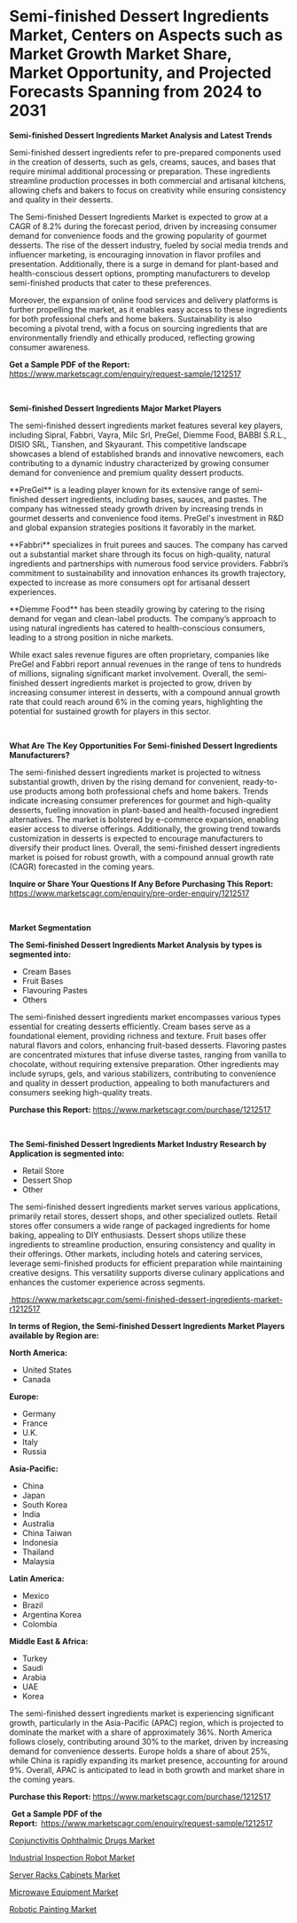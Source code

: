 <p><h1>Semi-finished Dessert Ingredients Market, Centers on Aspects such as Market Growth Market Share, Market Opportunity, and Projected Forecasts Spanning from 2024 to 2031</h1></p><p><strong>Semi-finished Dessert Ingredients Market Analysis and Latest Trends</strong></p>
<p><p>Semi-finished dessert ingredients refer to pre-prepared components used in the creation of desserts, such as gels, creams, sauces, and bases that require minimal additional processing or preparation. These ingredients streamline production processes in both commercial and artisanal kitchens, allowing chefs and bakers to focus on creativity while ensuring consistency and quality in their desserts.</p><p>The Semi-finished Dessert Ingredients Market is expected to grow at a CAGR of 8.2% during the forecast period, driven by increasing consumer demand for convenience foods and the growing popularity of gourmet desserts. The rise of the dessert industry, fueled by social media trends and influencer marketing, is encouraging innovation in flavor profiles and presentation. Additionally, there is a surge in demand for plant-based and health-conscious dessert options, prompting manufacturers to develop semi-finished products that cater to these preferences. </p><p>Moreover, the expansion of online food services and delivery platforms is further propelling the market, as it enables easy access to these ingredients for both professional chefs and home bakers. Sustainability is also becoming a pivotal trend, with a focus on sourcing ingredients that are environmentally friendly and ethically produced, reflecting growing consumer awareness.</p></p>
<p><strong>Get a Sample PDF of the Report:&nbsp;</strong> <a href="https://www.marketscagr.com/enquiry/request-sample/1212517?utm_campaign=1177&utm_medium=2&utm_source=Github&utm_content=ia&utm_term=06102024&utm_id=semi-finished-dessert-ingredients">https://www.marketscagr.com/enquiry/request-sample/1212517</a></p>
<p>&nbsp;</p>
<p><strong>Semi-finished Dessert Ingredients Major Market Players</strong></p>
<p><p>The semi-finished dessert ingredients market features several key players, including Sipral, Fabbri, Vayra, Milc Srl, PreGel, Diemme Food, BABBI S.R.L., DISIO SRL, Tianshen, and Skyaurant. This competitive landscape showcases a blend of established brands and innovative newcomers, each contributing to a dynamic industry characterized by growing consumer demand for convenience and premium quality dessert products.</p><p>**PreGel** is a leading player known for its extensive range of semi-finished dessert ingredients, including bases, sauces, and pastes. The company has witnessed steady growth driven by increasing trends in gourmet desserts and convenience food items. PreGel's investment in R&D and global expansion strategies positions it favorably in the market.</p><p>**Fabbri** specializes in fruit purees and sauces. The company has carved out a substantial market share through its focus on high-quality, natural ingredients and partnerships with numerous food service providers. Fabbri’s commitment to sustainability and innovation enhances its growth trajectory, expected to increase as more consumers opt for artisanal dessert experiences.</p><p>**Diemme Food** has been steadily growing by catering to the rising demand for vegan and clean-label products. The company’s approach to using natural ingredients has catered to health-conscious consumers, leading to a strong position in niche markets.</p><p>While exact sales revenue figures are often proprietary, companies like PreGel and Fabbri report annual revenues in the range of tens to hundreds of millions, signaling significant market involvement. Overall, the semi-finished dessert ingredients market is projected to grow, driven by increasing consumer interest in desserts, with a compound annual growth rate that could reach around 6% in the coming years, highlighting the potential for sustained growth for players in this sector.</p></p>
<p>&nbsp;</p>
<p><strong>What Are The Key Opportunities For Semi-finished Dessert Ingredients Manufacturers?</strong></p>
<p><p>The semi-finished dessert ingredients market is projected to witness substantial growth, driven by the rising demand for convenient, ready-to-use products among both professional chefs and home bakers. Trends indicate increasing consumer preferences for gourmet and high-quality desserts, fueling innovation in plant-based and health-focused ingredient alternatives. The market is bolstered by e-commerce expansion, enabling easier access to diverse offerings. Additionally, the growing trend towards customization in desserts is expected to encourage manufacturers to diversify their product lines. Overall, the semi-finished dessert ingredients market is poised for robust growth, with a compound annual growth rate (CAGR) forecasted in the coming years.</p></p>
<p><strong>Inquire or Share Your Questions If Any Before Purchasing This Report:</strong> <a href="https://www.marketscagr.com/enquiry/pre-order-enquiry/1212517?utm_campaign=1177&utm_medium=2&utm_source=Github&utm_content=ia&utm_term=06102024&utm_id=semi-finished-dessert-ingredients">https://www.marketscagr.com/enquiry/pre-order-enquiry/1212517</a></p>
<p>&nbsp;</p>
<p><strong>Market Segmentation</strong></p>
<p><strong>The Semi-finished Dessert Ingredients Market Analysis by types is segmented into:</strong></p>
<p><ul><li>Cream Bases</li><li>Fruit Bases</li><li>Flavouring Pastes</li><li>Others</li></ul></p>
<p><p>The semi-finished dessert ingredients market encompasses various types essential for creating desserts efficiently. Cream bases serve as a foundational element, providing richness and texture. Fruit bases offer natural flavors and colors, enhancing fruit-based desserts. Flavoring pastes are concentrated mixtures that infuse diverse tastes, ranging from vanilla to chocolate, without requiring extensive preparation. Other ingredients may include syrups, gels, and various stabilizers, contributing to convenience and quality in dessert production, appealing to both manufacturers and consumers seeking high-quality treats.</p></p>
<p><strong>Purchase this Report:&nbsp;</strong><a href="https://www.marketscagr.com/purchase/1212517?utm_campaign=1177&utm_medium=2&utm_source=Github&utm_content=ia&utm_term=06102024&utm_id=semi-finished-dessert-ingredients">https://www.marketscagr.com/purchase/1212517</a></p>
<p>&nbsp;</p>
<p><strong>The Semi-finished Dessert Ingredients Market Industry Research by Application is segmented into:</strong></p>
<p><ul><li>Retail Store</li><li>Dessert Shop</li><li>Other</li></ul></p>
<p><p>The semi-finished dessert ingredients market serves various applications, primarily retail stores, dessert shops, and other specialized outlets. Retail stores offer consumers a wide range of packaged ingredients for home baking, appealing to DIY enthusiasts. Dessert shops utilize these ingredients to streamline production, ensuring consistency and quality in their offerings. Other markets, including hotels and catering services, leverage semi-finished products for efficient preparation while maintaining creative designs. This versatility supports diverse culinary applications and enhances the customer experience across segments.</p></p>
<p><a href="https://www.marketscagr.com/semi-finished-dessert-ingredients-market-r1212517?utm_campaign=1177&utm_medium=2&utm_source=Github&utm_content=ia&utm_term=06102024&utm_id=semi-finished-dessert-ingredients">&nbsp;https://www.marketscagr.com/semi-finished-dessert-ingredients-market-r1212517</a></p>
<p><strong>In terms of Region, the Semi-finished Dessert Ingredients Market Players available by Region are:</strong></p>
<p>
    <p> <strong> North America: </strong>
        <ul>
            <li>United States</li>
            <li>Canada</li>
        </ul>
        </p> 
    <p> <strong> Europe: </strong>
        <ul>
            <li>Germany</li>
            <li>France</li>
            <li>U.K.</li>
            <li>Italy</li>
            <li>Russia</li>
        </ul>
        </p> 
    <p> <strong> Asia-Pacific: </strong>
        <ul>
            <li>China</li>
            <li>Japan</li>
            <li>South Korea</li>
            <li>India</li>
            <li>Australia</li>
            <li>China Taiwan</li>
            <li>Indonesia</li>
            <li>Thailand</li>
            <li>Malaysia</li>
        </ul>
        </p> 
    <p> <strong> Latin America: </strong>
        <ul>
            <li>Mexico</li>
            <li>Brazil</li>
            <li>Argentina Korea</li>
            <li>Colombia</li>
        </ul>
        </p> 
    <p> <strong> Middle East & Africa: </strong>
        <ul>
            <li>Turkey</li>
            <li>Saudi</li>
            <li>Arabia</li>
            <li>UAE</li>
            <li>Korea</li>
        </ul>
    </p>
    </p>
<p><p>The semi-finished dessert ingredients market is experiencing significant growth, particularly in the Asia-Pacific (APAC) region, which is projected to dominate the market with a share of approximately 36%. North America follows closely, contributing around 30% to the market, driven by increasing demand for convenience desserts. Europe holds a share of about 25%, while China is rapidly expanding its market presence, accounting for around 9%. Overall, APAC is anticipated to lead in both growth and market share in the coming years.</p></p>
<p><strong>Purchase this Report: </strong><a href="https://www.marketscagr.com/purchase/1212517?utm_campaign=1177&utm_medium=2&utm_source=Github&utm_content=ia&utm_term=06102024&utm_id=semi-finished-dessert-ingredients">https://www.marketscagr.com/purchase/1212517</a></p>
<p>&nbsp;<strong>Get a Sample PDF of the Report:&nbsp;&nbsp;</strong><a href="https://www.marketscagr.com/enquiry/request-sample/1212517?utm_campaign=1177&utm_medium=2&utm_source=Github&utm_content=ia&utm_term=06102024&utm_id=semi-finished-dessert-ingredients">https://www.marketscagr.com/enquiry/request-sample/1212517</a></p>
<p><strong></strong></p>
<p><p><a href="https://github.com/provorikovar/Market-Research-Report-List-6/blob/main/conjunctivitis-ophthalmic-drugs-market.md?utm_campaign=1177&utm_medium=2&utm_source=Github&utm_content=ia&utm_term=06102024&utm_id=semi-finished-dessert-ingredients">Conjunctivitis Ophthalmic Drugs Market</a></p><p><a href="https://www.linkedin.com/pulse/industrial-inspection-robot-market-evolution-global-trends-nssde?utm_campaign=1177&utm_medium=2&utm_source=Github&utm_content=ia&utm_term=06102024&utm_id=semi-finished-dessert-ingredients">Industrial Inspection Robot Market</a></p><p><a href="https://issuu.com/reportprime-2/docs/server-racks-cabinets-market-size-2_d801af505df711?utm_campaign=1177&utm_medium=2&utm_source=Github&utm_content=ia&utm_term=06102024&utm_id=semi-finished-dessert-ingredients">Server Racks Cabinets Market</a></p><p><a href="https://issuu.com/reportprime-2/docs/microwave-equipment-market-size-203_fc35f377dff01b?utm_campaign=1177&utm_medium=2&utm_source=Github&utm_content=ia&utm_term=06102024&utm_id=semi-finished-dessert-ingredients">Microwave Equipment Market</a></p><p><a href="https://www.linkedin.com/pulse/investment-opportunities-robotic-painting-sector-risk-analysis-kqe6e?utm_campaign=1177&utm_medium=2&utm_source=Github&utm_content=ia&utm_term=06102024&utm_id=semi-finished-dessert-ingredients">Robotic Painting Market</a></p></p>